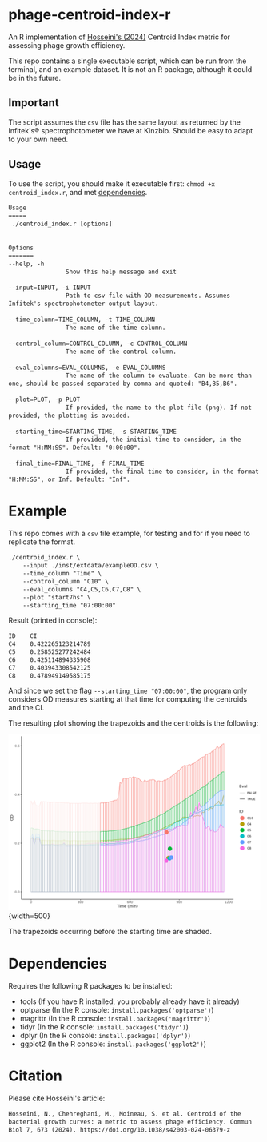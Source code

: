 # phage-centroid-index-r
An R implementation of [Hosseini's (2024)](https://www.nature.com/articles/s42003-024-06379-z) Centroid Index metric for assessing phage growth efficiency.

This repo contains a single executable script, which can be run from the terminal, and an example dataset. It is not an R package, although it could be in the future.

## Important
The script assumes the `csv` file has the same layout as returned by the Infitek's® spectrophotometer we have at Kinzbio. Should be easy to adapt to your own need. 

## Usage
To use the script, you should make it executable first: `chmod +x centroid_index.r`, and met [dependencies](#dependencies).
```
Usage
=====
 ./centroid_index.r [options]


Options
=======
--help, -h
                Show this help message and exit

--input=INPUT, -i INPUT
                Path to csv file with OD measurements. Assumes Infitek's spectrophotometer output layout.

--time_column=TIME_COLUMN, -t TIME_COLUMN
                The name of the time column.

--control_column=CONTROL_COLUMN, -c CONTROL_COLUMN
                The name of the control column.

--eval_columns=EVAL_COLUMNS, -e EVAL_COLUMNS
                The name of the column to evaluate. Can be more than one, should be passed separated by comma and quoted: "B4,B5,B6".

--plot=PLOT, -p PLOT
                If provided, the name to the plot file (png). If not provided, the plotting is avoided.

--starting_time=STARTING_TIME, -s STARTING_TIME
                If provided, the initial time to consider, in the format "H:MM:SS". Default: "0:00:00".

--final_time=FINAL_TIME, -f FINAL_TIME
                If provided, the final time to consider, in the format "H:MM:SS", or Inf. Default: "Inf".
```
# Example
This repo comes with a `csv` file example, for testing and for if you need to replicate the format. 

```
./centroid_index.r \
    --input ./inst/extdata/exampleOD.csv \
    --time_column "Time" \
    --control_column "C10" \
    --eval_columns "C4,C5,C6,C7,C8" \
    --plot "start7hs" \
    --starting_time "07:00:00"
```
Result (printed in console):
```
ID    CI
C4    0.422265123214789
C5    0.258525277242484
C6    0.425114894335908
C7    0.403943308542125
C8    0.478949149585175
```
And since we set the flag `--starting_time "07:00:00"`, the program only considers OD measures starting at that time for computing the centroids and the CI.

The resulting plot showing the trapezoids and the centroids is the following:

![trapezoids and centroids](/inst/extdata/start7hs.png){width=500}

The trapezoids occurring before the starting time are shaded.

# Dependencies
Requires the following R packages to be installed:
 * tools (If you have R installed, you probably already have it already)
 * optparse (In the R console: `install.packages('optparse')`)
 * magrittr (In the R console: `install.packages('magrittr')`)
 * tidyr (In the R console: `install.packages('tidyr')`)
 * dplyr (In the R console: `install.packages('dplyr')`)
 * ggplot2 (In the R console: `install.packages('ggplot2')`)

# Citation
Please cite Hosseini's article:
```
Hosseini, N., Chehreghani, M., Moineau, S. et al. Centroid of the bacterial growth curves: a metric to assess phage efficiency. Commun Biol 7, 673 (2024). https://doi.org/10.1038/s42003-024-06379-z
```
